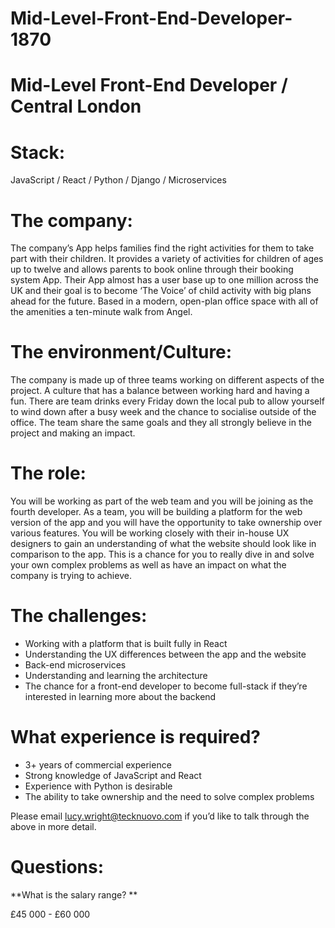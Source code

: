 # Mid-Level-Front-End-Developer-1870
# Mid-Level Front-End Developer / Central London
# Stack: 

JavaScript / React / Python / Django / Microservices 

# The company: 

The company’s App helps families find the right activities for them to take part with their children. It provides a variety of activities for children of ages up to twelve and allows parents to book online through their booking system App. Their App almost has a user base up to one million across the UK and their goal is to become ‘The Voice’ of child activity with big plans ahead for the future. Based in a modern, open-plan office space with all of the amenities a ten-minute walk from Angel. 

# The environment/Culture: 

The company is made up of three teams working on different aspects of the project. A culture that has a balance between working hard and having a fun. There are team drinks every Friday down the local pub to allow yourself to wind down after a busy week and the chance to socialise outside of the office. The team share the same goals and they all strongly believe in the project and making an impact. 

# The role: 

You will be working as part of the web team and you will be joining as the fourth developer. As a team, you will be building a platform for the web version of the app and you will have the opportunity to take ownership over various features. You will be working closely with their in-house UX designers to gain an understanding of what the website should look like in comparison to the app. This is a chance for you to really dive in and solve your own complex problems as well as have an impact on what the company is trying to achieve. 


# The challenges: 

-	Working with a platform that is built fully in React
-	Understanding the UX differences between the app and the website
-	Back-end microservices
-	Understanding and learning the architecture 
-	The chance for a front-end developer to become full-stack if they’re interested in learning more about the backend


# What experience is required?

-	3+ years of commercial experience 
-	Strong knowledge of JavaScript and React
-	Experience with Python is desirable 
-	The ability to take ownership and the need to solve complex problems 

Please email lucy.wright@tecknuovo.com if you’d like to talk through the above in more detail.

# Questions:
**What is the salary range? **

£45 000 - £60 000 
